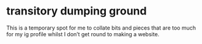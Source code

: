 # transitory dumping ground
This is a temporary spot for me to collate bits and pieces that are too much for my ig profile whilst I don’t get round to making a website.
